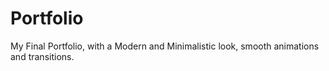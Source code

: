 # Portfolio

My Final Portfolio, with a Modern and Minimalistic look, smooth animations and transitions.